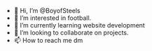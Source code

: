 - 👋 Hi, I’m @BoyofSteels
- 👀 I’m interested in football.
- 🌱 I’m currently learning website development
- 💞️ I’m looking to collaborate on projects.
- 📫 How to reach me dm

<!---
BoyofSteels/BoyofSteels is a ✨ special ✨ repository because its `README.md` (this file) appears on your GitHub profile.
You can click the Preview link to take a look at your changes.
--->
